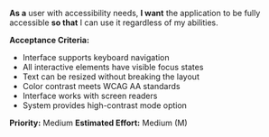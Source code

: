 **As a** user with accessibility needs, **I want** the application to be fully accessible **so that** I can use it regardless of my abilities.

**Acceptance Criteria:**
- Interface supports keyboard navigation
- All interactive elements have visible focus states
- Text can be resized without breaking the layout
- Color contrast meets WCAG AA standards
- Interface works with screen readers
- System provides high-contrast mode option

**Priority:** Medium
**Estimated Effort:** Medium (M)